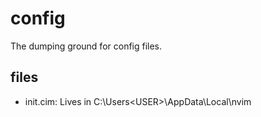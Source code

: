 # config
The dumping ground for config files.

## files

- init.cim: Lives in C:\Users\<USER>\AppData\Local\nvim
